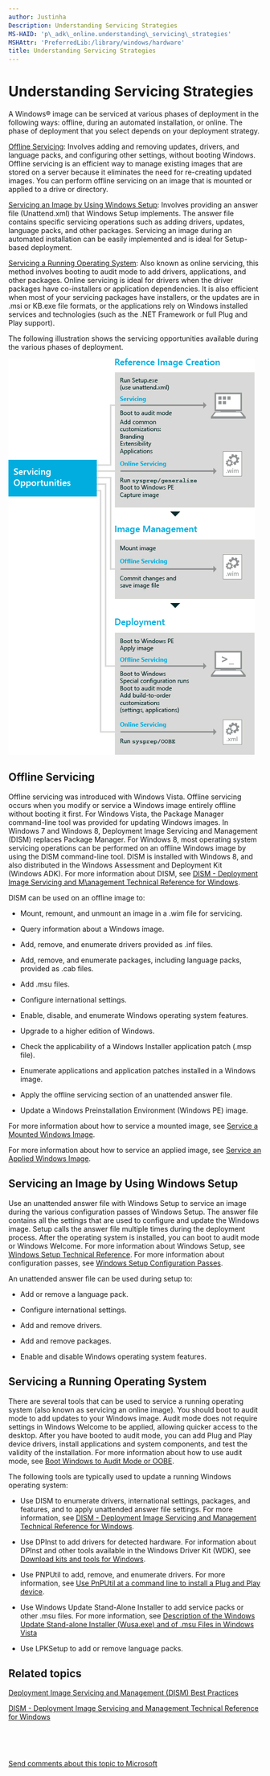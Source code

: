 ```yaml
---
author: Justinha
Description: Understanding Servicing Strategies
MS-HAID: 'p\_adk\_online.understanding\_servicing\_strategies'
MSHAttr: 'PreferredLib:/library/windows/hardware'
title: Understanding Servicing Strategies
---
```


# Understanding Servicing Strategies


A Windows® image can be serviced at various phases of deployment in the following ways: offline, during an automated installation, or online. The phase of deployment that you select depends on your deployment strategy.

[Offline Servicing](#offlineservicingstrategy): Involves adding and removing updates, drivers, and language packs, and configuring other settings, without booting Windows. Offline servicing is an efficient way to manage existing images that are stored on a server because it eliminates the need for re-creating updated images. You can perform offline servicing on an image that is mounted or applied to a drive or directory.

[Servicing an Image by Using Windows Setup](#servicingdeploymentstrategy): Involves providing an answer file (Unattend.xml) that Windows Setup implements. The answer file contains specific servicing operations such as adding drivers, updates, language packs, and other packages. Servicing an image during an automated installation can be easily implemented and is ideal for Setup-based deployment.

[Servicing a Running Operating System](#onlineservicingstrategy): Also known as online servicing, this method involves booting to audit mode to add drivers, applications, and other packages. Online servicing is ideal for drivers when the driver packages have co-installers or application dependencies. It is also efficient when most of your servicing packages have installers, or the updates are in .msi or KB.exe file formats, or the applications rely on Windows installed services and technologies (such as the .NET Framework or full Plug and Play support).

The following illustration shows the servicing opportunities available during the various phases of deployment.

![windows servicing strategies](images/dep-win8-l-servicingstrategy.jpg)

## <span id="OfflineServicingStrategy"></span><span id="offlineservicingstrategy"></span><span id="OFFLINESERVICINGSTRATEGY"></span>Offline Servicing


Offline servicing was introduced with Windows Vista. Offline servicing occurs when you modify or service a Windows image entirely offline without booting it first. For Windows Vista, the Package Manager command-line tool was provided for updating Windows images. In Windows 7 and Windows 8, Deployment Image Servicing and Management (DISM) replaces Package Manager. For Windows 8, most operating system servicing operations can be performed on an offline Windows image by using the DISM command-line tool. DISM is installed with Windows 8, and also distributed in the Windows Assessment and Deployment Kit (Windows ADK). For more information about DISM, see [DISM - Deployment Image Servicing and M\\anagement Technical Reference for Windows](dism---deployment-image-servicing-and-management-technical-reference-for-windows.md).

DISM can be used on an offline image to:

-   Mount, remount, and unmount an image in a .wim file for servicing.

-   Query information about a Windows image.

-   Add, remove, and enumerate drivers provided as .inf files.

-   Add, remove, and enumerate packages, including language packs, provided as .cab files.

-   Add .msu files.

-   Configure international settings.

-   Enable, disable, and enumerate Windows operating system features.

-   Upgrade to a higher edition of Windows.

-   Check the applicability of a Windows Installer application patch (.msp file).

-   Enumerate applications and application patches installed in a Windows image.

-   Apply the offline servicing section of an unattended answer file.

-   Update a Windows Preinstallation Environment (Windows PE) image.

For more information about how to service a mounted image, see [Service a Mounted Windows Image](service-a-mounted-windows-image.md).

For more information about how to service an applied image, see [Service an Applied Windows Image](service-an-applied-windows-image.md).

## <span id="ServicingDeploymentStrategy"></span><span id="servicingdeploymentstrategy"></span><span id="SERVICINGDEPLOYMENTSTRATEGY"></span>Servicing an Image by Using Windows Setup


Use an unattended answer file with Windows Setup to service an image during the various configuration passes of Windows Setup. The answer file contains all the settings that are used to configure and update the Windows image. Setup calls the answer file multiple times during the deployment process. After the operating system is installed, you can boot to audit mode or Windows Welcome. For more information about Windows Setup, see [Windows Setup Technical Reference](windows-setup-technical-reference.md). For more information about configuration passes, see [Windows Setup Configuration Passes](windows-setup-configuration-passes.md).

An unattended answer file can be used during setup to:

-   Add or remove a language pack.

-   Configure international settings.

-   Add and remove drivers.

-   Add and remove packages.

-   Enable and disable Windows operating system features.

## <span id="OnlineServicingStrategy"></span><span id="onlineservicingstrategy"></span><span id="ONLINESERVICINGSTRATEGY"></span>Servicing a Running Operating System


There are several tools that can be used to service a running operating system (also known as servicing an online image). You should boot to audit mode to add updates to your Windows image. Audit mode does not require settings in Windows Welcome to be applied, allowing quicker access to the desktop. After you have booted to audit mode, you can add Plug and Play device drivers, install applications and system components, and test the validity of the installation. For more information about how to use audit mode, see [Boot Windows to Audit Mode or OOBE](boot-windows-to-audit-mode-or-oobe.md).

The following tools are typically used to update a running Windows operating system:

-   Use DISM to enumerate drivers, international settings, packages, and features, and to apply unattended answer file settings. For more information, see [DISM - Deployment Image Servicing and Management Technical Reference for Windows](dism---deployment-image-servicing-and-management-technical-reference-for-windows.md).

-   Use DPInst to add drivers for detected hardware. For information about DPInst and other tools available in the Windows Driver Kit (WDK), see [Download kits and tools for Windows](http://go.microsoft.com/fwlink/?LinkId=89603).

-   Use PNPUtil to add, remove, and enumerate drivers. For more information, see [Use PnPUtil at a command line to install a Plug and Play device](http://go.microsoft.com/fwlink/?LinkId=139151).

-   Use Windows Update Stand-Alone Installer to add service packs or other .msu files. For more information, see [Description of the Windows Update Stand-alone Installer (Wusa.exe) and of .msu Files in Windows Vista](http://go.microsoft.com/fwlink/?LinkId=90850)

-   Use LPKSetup to add or remove language packs.

## <span id="related_topics"></span>Related topics


[Deployment Image Servicing and Management (DISM) Best Practices](deployment-image-servicing-and-management--dism--best-practices.md)

[DISM - Deployment Image Servicing and Management Technical Reference for Windows](dism---deployment-image-servicing-and-management-technical-reference-for-windows.md)

 

 

[Send comments about this topic to Microsoft](mailto:wsddocfb@microsoft.com?subject=Documentation%20feedback%20%5Bp_adk_online\p_adk_online%5D:%20Understanding%20Servicing%20Strategies%20%20RELEASE:%20%284/11/2016%29&body=%0A%0APRIVACY%20STATEMENT%0A%0AWe%20use%20your%20feedback%20to%20improve%20the%20documentation.%20We%20don't%20use%20your%20email%20address%20for%20any%20other%20purpose,%20and%20we'll%20remove%20your%20email%20address%20from%20our%20system%20after%20the%20issue%20that%20you're%20reporting%20is%20fixed.%20While%20we're%20working%20to%20fix%20this%20issue,%20we%20might%20send%20you%20an%20email%20message%20to%20ask%20for%20more%20info.%20Later,%20we%20might%20also%20send%20you%20an%20email%20message%20to%20let%20you%20know%20that%20we've%20addressed%20your%20feedback.%0A%0AFor%20more%20info%20about%20Microsoft's%20privacy%20policy,%20see%20http://privacy.microsoft.com/default.aspx. "Send comments about this topic to Microsoft")




